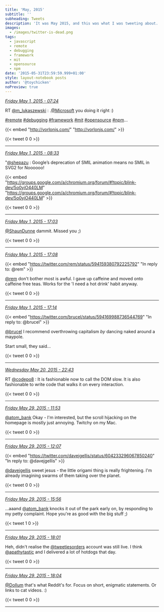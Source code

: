 ```yaml
---
title: 'May, 2015'
subtitle: ''
subheading: Tweets
description: 'It was May 2015, and this was what I was tweeting about...'
images:
  - /images/twitter-is-dead.png
tags:
  - javascript
  - remote
  - debugging
  - framework
  - mit
  - opensource
  - npm
date: '2015-05-31T23:59:59.999+01:00'
style: layout-notebook posts
author: '@toychicken'
noPreview: true
---
```


<p><a id="594024685798563841" href="#594024685798563841"><em title="2015-05-01T07:24:56.000+01:00">Friday May 1, 2015 - 07:24</em></a></p>
      
RT [@m_lukaszewski](https://twitter.com/@m_lukaszewski) : .[@Microsoft](https://twitter.com/@Microsoft)  you doing it right :)

 [#remote](/tags/remote) [#debugging](/tags/debugging) [#framework](/tags/framework) [#mit](/tags/mit) [#opensource](/tags/opensource) [#npm](/tags/npm)…

{{< embed "http://vorlonjs.com/" "http://vorlonjs.com/" >}}


{{< tweet 0 0 >}}

---

<p><a id="594041943740567552" href="#594041943740567552"><em title="2015-05-01T08:33:30.000+01:00">Friday May 1, 2015 - 08:33</em></a></p>
      
"[@shepazu](https://twitter.com/@shepazu) : Google’s deprecation of SMIL animation means no SMIL in SVG2 for  Noooooo!

{{< embed "https://groups.google.com/a/chromium.org/forum/#!topic/blink-dev/5o0yiO440LM" "https://groups.google.com/a/chromium.org/forum/#!topic/blink-dev/5o0yiO440LM" >}}


{{< tweet 0 0 >}}

---

<p><a id="594170384267739136" href="#594170384267739136"><em title="2015-05-01T17:03:53.000+01:00">Friday May 1, 2015 - 17:03</em></a></p>
      
[@ShaunDunne](https://twitter.com/@ShaunDunne)  dammit. Missed you ;)

{{< tweet 0 0 >}}

---

<p><a id="594171564129660928" href="#594171564129660928"><em title="2015-05-01T17:08:34.000+01:00">Friday May 1, 2015 - 17:08</em></a></p>
      
{{< embed "https://twitter.com/rem/status/594159380792225792" "In reply to: @rem" >}}


[@rem](https://twitter.com/@rem)  don't bother most is awful. I gave up caffeine and moved onto caffeine free teas. Works for the 'I need a hot drink' habit anyway.

{{< tweet 0 0 >}}

---

<p><a id="594173027094536192" href="#594173027094536192"><em title="2015-05-01T17:14:23.000+01:00">Friday May 1, 2015 - 17:14</em></a></p>
      
{{< embed "https://twitter.com/brucel/status/594169988736544769" "In reply to: @brucel" >}}


[@brucel](https://twitter.com/@brucel)  I recommend overthrowing capitalism *by* dancing naked around a maypole. 



Start small, they said...

{{< tweet 0 0 >}}

---

<p><a id="601141271550361601" href="#601141271550361601"><em title="2015-05-20T22:43:42.000+01:00">Wednesday May 20, 2015 - 22:43</em></a></p>
      
RT [@codepo8](https://twitter.com/@codepo8) : It is fashionable now to call the DOM slow. It is also fashionable to write code that walks it on every interaction. 

{{< tweet 0 0 >}}

---

<p><a id="604239149504282624" href="#604239149504282624"><em title="2015-05-29T11:53:34.000+01:00">Friday May 29, 2015 - 11:53</em></a></p>
      
[@atom_bank](https://twitter.com/@atom_bank)  Okay - I'm interested, but the scroll hijacking on the homepage is mostly just annoying. Twitchy on my Mac.

{{< tweet 0 0 >}}

---

<p><a id="604242613579976705" href="#604242613579976705"><em title="2015-05-29T12:07:20.000+01:00">Friday May 29, 2015 - 12:07</em></a></p>
      
{{< embed "https://twitter.com/davejgellis/status/604233296067850240" "In reply to: @davejgellis" >}}


[@davejgellis](https://twitter.com/@davejgellis)  sweet jesus - the little origami thing is really frightening. I'm already imagining swarms of them taking over the planet.

{{< tweet 0 0 >}}

---

<p><a id="604300344680660992" href="#604300344680660992"><em title="2015-05-29T15:56:44.000+01:00">Friday May 29, 2015 - 15:56</em></a></p>
      
...aaand [@atom_bank](https://twitter.com/@atom_bank)  knocks it out of the park early on, by responding to my petty complaint. Hope you're as good with the big stuff ;)

{{< tweet 1 0 >}}

---

<p><a id="604331779550498817" href="#604331779550498817"><em title="2015-05-29T18:01:38.000+01:00">Friday May 29, 2015 - 18:01</em></a></p>
      
Heh, didn't realise the [@tweetiesorders](https://twitter.com/@tweetiesorders)  account was still live. I think [@apathytastic](https://twitter.com/@apathytastic)  and I delivered a lot of hotdogs that day.

{{< tweet 0 0 >}}

---

<p><a id="604332596932124672" href="#604332596932124672"><em title="2015-05-29T18:04:53.000+01:00">Friday May 29, 2015 - 18:04</em></a></p>
      
[@DoIlum](https://twitter.com/@DoIlum)  that's what Reddit's for. Focus on short, enigmatic statements. Or links to cat videos. :)

{{< tweet 0 0 >}}

---
